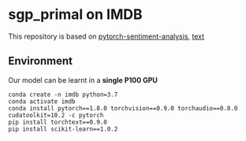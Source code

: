 # sgp_primal on IMDB

This repository is based on [pytorch-sentiment-analysis](https://github.com/bentrevett/pytorch-sentiment-analysis/tree/master), [text](https://github.com/pytorch/text)

## Environment
Our model can be learnt in a **single P100 GPU** 

```
conda create -n imdb python=3.7
conda activate imdb
conda install pytorch==1.8.0 torchvision==0.9.0 torchaudio==0.8.0 cudatoolkit=10.2 -c pytorch
pip install torchtext==0.9.0
pip install scikit-learn==1.0.2 
```

